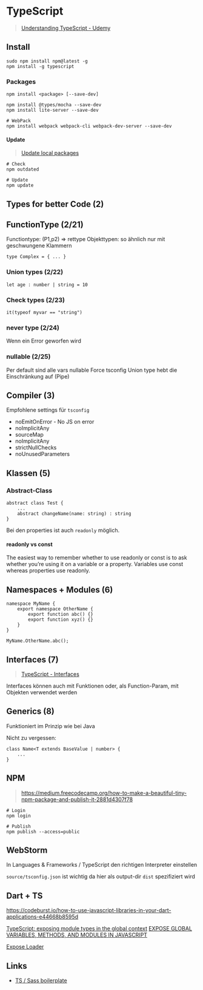 # TypeScript
> [Understanding TypeScript - Udemy](https://www.udemy.com/understanding-typescript/learn/v4/overview)

## Install
    
    sudo npm install npm@latest -g
    npm install -g typescript
    
### Packages

    npm install <package> [--save-dev]
         
    npm install @types/mocha --save-dev
    npm install lite-server --save-dev
    
    # WebPack
    npm install webpack webpack-cli webpack-dev-server --save-dev
    
#### Update
> [Update local packages](https://docs.npmjs.com/getting-started/updating-local-packages)

    # Check
    npm outdated
    
    # Update
    npm update    
     
## Types for better Code (2)

## FunctionType (2/21)
Functiontype: (P1,p2) => rettype
Objekttypen: so ähnlich nur mit geschwungene Klammern

    type Complex = { ... }

### Union types (2/22)

    let age : number | string = 10

### Check types (2/23)

    it(typeof myvar == "string")

### never type (2/24)
Wenn ein Error geworfen wird

### nullable (2/25)
Per default sind alle vars nullable
Force tsconfig
Union type hebt die Einschränkung auf (Pipe)

## Compiler (3)
Empfohlene settings für `tsconfig`

   - noEmitOnError - No JS on error
   - noImplicitAny
   - sourceMap
   - noImplicitAny
   - strictNullChecks
   - noUnusedParameters

## Klassen (5)

### Abstract-Class

    abstract class Test {
        ...
        abstract changeName(name: string) : string
    }
    
Bei den properties ist auch `readonly` möglich.

#### readonly vs const
The easiest way to remember whether to use readonly or const is to ask 
whether you’re using it on a variable or a property. 
Variables use const whereas properties use readonly.

## Namespaces + Modules (6)

    namespace MyName {
        export namespace OtherName {
            export function abc() {}
            export function xyz() {}
        }            
    }
    
    MyName.OtherName.abc();
    
    
## Interfaces (7)
> [TypeScript - Interfaces](https://www.typescriptlang.org/docs/handbook/interfaces.html)

Interfaces können auch mit Funktionen oder, als Function-Param, mit Objekten verwendet werden 
    
## Generics (8)
Funktioniert im Prinzip wie bei Java

Nicht zu vergessen:

    class Name<T extends BaseValue | number> {
        ...
    }    

## NPM
> https://medium.freecodecamp.org/how-to-make-a-beautiful-tiny-npm-package-and-publish-it-2881d4307f78

    # Login
    npm login
       
    # Publish
    npm publish --access=public
        
## WebStorm

In Languages & Frameworks / TypeScript den richtigen Interpreter einstellen

`source/tsconfig.json` ist wichtig da hier als output-dir `dist` spezifiziert wird

## Dart + TS
https://codeburst.io/how-to-use-javascript-libraries-in-your-dart-applications-e44668b8595d

[TypeScript: exposing module types in the global context](https://designprincipia.com/typescript-exposing-module-types-in-the-global-context-and-why-to-avoid-it/)
[EXPOSE GLOBAL VARIABLES, METHODS, AND MODULES IN JAVASCRIPT](http://www.matthiassommer.it/programming/web/javascript/expose-global-variables-methods-modules-javascript/)

[Expose Loader](https://www.npmjs.com/package/expose-loader)

## Links
   - [TS / Sass boilerplate](https://github.com/JaminMa/webpack-typescript-sass-app-boilerplate)
   
 
 
     